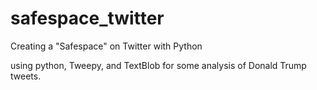# safespace_twitter
Creating a "Safespace" on Twitter with Python

using python, Tweepy, and TextBlob for some analysis of Donald Trump tweets. 
